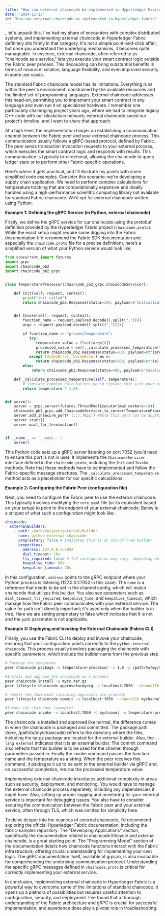 ```yaml
---
title: "How can external chaincode be implemented in Hyperledger Fabric?"
date: "2024-12-23"
id: "how-can-external-chaincode-be-implemented-in-hyperledger-fabric"
---
```


, let's unpack this. I've had my share of encounters with complex distributed systems, and implementing external chaincode in Hyperledger Fabric definitely sits firmly in that category. It's not a simple point-and-click affair, but once you understand the underlying mechanisms, it becomes quite manageable. In essence, external chaincode, often referred to as "chaincode as a service," lets you execute your smart contract logic outside the Fabric peer process. This decoupling can bring substantial benefits in terms of resource isolation, language flexibility, and even improved security in some use cases.

The standard Fabric chaincode model has its limitations. Everything runs within the peer's environment, constrained by the available resources and the limited set of programming languages. External chaincode addresses this head-on, permitting you to implement your smart contract in any language and even run it on specialized hardware. I remember one particularly challenging project years ago, where we had to integrate legacy C++ code with our blockchain network; external chaincode saved our project’s timeline, and I want to share that approach.

At a high level, the implementation hinges on establishing a communication channel between the Fabric peer and your external chaincode process. This communication usually follows a gRPC-based protocol, defined by Fabric. The peer sends transaction invocation requests to your external process, which executes the smart contract logic and responds with results. This communication is typically bi-directional, allowing the chaincode to query ledger state or to perform other Fabric-specific operations.

Here’s where it gets practical, and I’ll illustrate my points with some simplified code examples. Consider this scenario: we're developing a supply chain application. We need to perform complex calculations for temperature tracking that are computationally expensive and ideally handled using a high-performance scientific computing library not available for standard Fabric chaincode. We’d opt for external chaincode written using Python.

**Example 1: Defining the gRPC Service (in Python, external chaincode)**

Firstly, we define the gRPC service for our chaincode using the protobuf definition provided by the Hyperledger Fabric project (`chaincode.proto`).  While the exact setup might require some digging into the Fabric documentation (I'd recommend the Fabric SDK documentation and especially the `chaincode.proto` file for a precise definition), here’s a simplified version of what your Python service would look like:

```python
from concurrent import futures
import grpc
import chaincode_pb2
import chaincode_pb2_grpc


class TemperatureProcessor(chaincode_pb2_grpc.ChaincodeServicer):

    def Init(self, request, context):
        print("init called")
        return chaincode_pb2.Response(status=200, payload=b"Initialization successful")


    def Invoke(self, request, context):
        function_name = request.payload.decode().split(",")[0]
        args = request.payload.decode().split(",")[1:]

        if function_name == "processTemperature":
           try:
              temperature_value = float(args[0])
              processed_value = self._calculate_processed_temperature(temperature_value)
              return chaincode_pb2.Response(status=200, payload=str(processed_value).encode())
           except (IndexError, ValueError) as e:
              return chaincode_pb2.Response(status=500, payload=str(e).encode())
        else:
            return chaincode_pb2.Response(status=400, payload=b"Invalid function name")

    def _calculate_processed_temperature(self, temperature):
        # Simulate complex calculation; you'd replace this with your real logic
        return temperature * 1.05


def serve():
    server = grpc.server(futures.ThreadPoolExecutor(max_workers=10))
    chaincode_pb2_grpc.add_ChaincodeServicer_to_server(TemperatureProcessor(), server)
    server.add_insecure_port('[::]:7052') #Note this port can be anything not already in use.
    server.start()
    server.wait_for_termination()


if __name__ == '__main__':
    serve()
```

This Python code sets up a gRPC server listening on port 7052 (you’d need to ensure this port is not in use). It implements the `ChaincodeServicer` interface defined in the `chaincode.proto`, including the `Init` and `Invoke` methods. Note that these methods have to be implemented and follow the Fabric-specific message structures. The `_calculate_processed_temperature` method acts as a placeholder for our specific calculations.

**Example 2: Configuring the Fabric Peer (configuration file)**

Next, you need to configure the Fabric peer to use the external chaincode. This typically involves modifying the `core.yaml` file (or its equivalent based on your setup) to point to the endpoint of your external chaincode. Below is a snippet of what such a configuration might look like:

```yaml
chaincode:
  externalBuilders:
    - path: /path/to/your/external/builder
      name: python-external-chaincode
      proprietary: false # Indicates this is an out-of-tree builder
      properties:
        address: 127.0.0.1:7052
        dial_timeout: 10s
        tls_required: false # TLS configuration may vary, depending on use case
        keepalive_time: 60s
        keepalive_timeout: 20s
```

In this configuration, `address` points to the gRPC endpoint where your Python process is listening (127.0.0.1:7052 in this case).  The `name` is a reference that needs to be set in the channel config, which will match chaincode that utilizes this builder. You also see parameters such as `dial_timeout`, `tls_required`, `keepalive_time`, and `keepalive_timeout`, which manage how the Fabric peer communicates with your external service. The value for path isn't directly important; it's used only when the builder is in tree. Here we are setting proprietary to false which indicates that it is not and the `path` parameter is not applicable.

**Example 3: Deploying and Invoking the External Chaincode (Fabric CLI)**

Finally, you use the Fabric CLI to deploy and invoke your chaincode, ensuring that your configuration points correctly to the `python-external-chaincode`. This process usually involves packaging the chaincode with specific parameters, which include the builder name from the previous step.

```bash
# Package the chaincode
peer chaincode package -n temperature-processor -v 1.0 -p /path/to/my/chaincode --lang external --path mycc.tar.gz

#Install and approve the chaincode on a channel
peer chaincode install -p mycc.tar.gz
peer lifecycle chaincode approveformyorg -o localhost:7050 --channelID mychannel --name temperature-processor --version 1.0 --package-id <package-id> --sequence 1 --init-required --signature

# Commit the chaincode (assuming approvals are granted)
peer lifecycle chaincode commit -o localhost:7050 --channelID mychannel --name temperature-processor --version 1.0 --sequence 1 --init-required  --signature

#Invoke the chaincode (example)
peer chaincode invoke -o localhost:7050 -C mychannel -n temperature-processor -c '{"Args":["processTemperature", "25"]}'
```

The chaincode is installed and approved like normal, the difference comes in when the chaincode is packaged and committed. The package path (here, /path/to/my/chaincode) refers to the directory where the files, including the tar.gz package are located for the external builder. Also, the `--lang external` indicates that it is an external builder. The commit command also reflects that this builder is to be used for the channel through parameters passed in. Finally the invoke command passes the function name and the temperature as a string. When the peer receives this command, it packages it up to be sent to the external builder via gRPC and, on successful completion, returns the processed temperature value.

Implementing external chaincode introduces additional complexity in areas such as security, deployment, and monitoring. You would have to manage the external chaincode process separately, including any dependencies it might have. Also, setting up proper logging and monitoring for your external service is important for debugging issues. You also have to consider securing the communication between the Fabric peer and your external service, often through TLS, which was omitted for simplicity here.

To delve deeper into the nuances of external chaincode, I'd recommend exploring the official Hyperledger Fabric documentation, including the fabric-samples repository. The "Developing Applications" section, specifically the documentation related to chaincode lifecycle and external chaincode, is a great starting point. The "Programming Model" section of the documentation details how chaincode functions interact with the Fabric infrastructure, offering crucial understanding for implementing your own logic. The gRPC documentation itself, available at grpc.io, is also invaluable for comprehending the underlying communication protocol. Understanding the specific gRPC messages defined in `chaincode.proto` is critical for correctly implementing your external service.

In conclusion, implementing external chaincode in Hyperledger Fabric is a powerful way to overcome some of the limitations of standard chaincode. It opens up a plethora of possibilities but requires careful attention to configuration, security, and deployment. I've found that a thorough understanding of the Fabric architecture and gRPC is crucial for successful implementation, and experience does play a pivotal role in troubleshooting.

